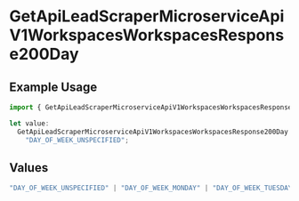 # GetApiLeadScraperMicroserviceApiV1WorkspacesWorkspacesResponse200Day

## Example Usage

```typescript
import { GetApiLeadScraperMicroserviceApiV1WorkspacesWorkspacesResponse200Day } from "oppulence-backend-sdk/models/operations";

let value:
  GetApiLeadScraperMicroserviceApiV1WorkspacesWorkspacesResponse200Day =
    "DAY_OF_WEEK_UNSPECIFIED";
```

## Values

```typescript
"DAY_OF_WEEK_UNSPECIFIED" | "DAY_OF_WEEK_MONDAY" | "DAY_OF_WEEK_TUESDAY" | "DAY_OF_WEEK_WEDNESDAY" | "DAY_OF_WEEK_THURSDAY" | "DAY_OF_WEEK_FRIDAY" | "DAY_OF_WEEK_SATURDAY" | "DAY_OF_WEEK_SUNDAY"
```